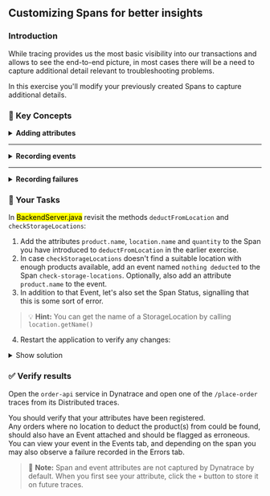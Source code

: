 ## Customizing Spans for better insights

### Introduction

While tracing provides us the most basic visibility into our transactions and allows to see the end-to-end picture, in most cases there will be a need to capture additional detail relevant to troubleshooting problems.

In this exercise you'll modify your previously created Spans to capture additional details.

### 📑 Key Concepts

<details>
  <summary><strong>Adding attributes</strong></summary>

  Spans allow us to store simple custom information relevant to our troubleshooting as Attributes. If you're familiar with Dynatrace Request Attributes, OpenTelemetry's Span attributes are very similar.

  To add an attribute we can use the `setAttribute` function of the Span which takes the name and value of the attribute:

```java
Span span = tracer.spanBuilder("<span-name>").startSpan();
try (Scope scope = span.makeCurrent()) {
    span.setAttribute("<attribute-name>", attributeValue);
    // business logic
} finally {
    span.end();
}
```
</details>

---

<details>
  <summary><strong>Recording events</strong></summary>

  While attributes are great for storing simple single values, events can carry more information and mark a specific meaningful point in time.

  Adding an event is done using `addEvent`, which takes the title of the event and optionally a set of attributes of the event. Here's an example:

```java
Span span = tracer.spanBuilder("<span-name>").startSpan();
try (Scope scope = span.makeCurrent()) {
    // business logic

    // add a simple event without attributes
    span.addEvent("<attribute-title>");
    // add an event with attributes
    span.addEvent("<attribute-title>", Attributes.builder().put("<attribute-name>", productName).build());

    // business logic
} finally {
    span.end();
}  
```
</details>

---

<details>
  <summary><strong>Recording failures</strong></summary>

  Very often our code will be designed to handle failures and either recover or take an alternative path. However, for monitoring purposes, we want to be aware of any internal graceful failures that don't necessarily stop a transaction.

  For this purpose, OpenTelemetry allows setting a status for a Span which can be `Unset`, `Ok`, or `Error`. Similar to recording events, failure details including stack traces can be recorded using the `recordException` method which takes an `Exception`/`Throwable` along with optional attributes.

  You can see this in action in `BackendServer.java` on lines `150-152`:

  ```java
try {
  ...
} catch (Exception e) {
    serverSpan.setAttribute(SemanticAttributes.HTTP_RESPONSE_STATUS_CODE, 500);
    serverSpan.recordException(e);
    serverSpan.setStatus(StatusCode.ERROR);
}
```
</details>

### 📌 Your Tasks

In <mark>BackendServer.java</mark> revisit the methods `deductFromLocation` and `checkStorageLocations`:
1. Add the attributes `product.name`, `location.name` and `quantity` to the Span you have introduced to `deductFromLocation` in the earlier exercise.
2. In case `checkStorageLocations` doesn't find a suitable location with enough products available, add an event named `nothing deducted` to the Span `check-storage-locations`. Optionally, also add an attribute `product.name` to the event.
3. In addition to that Event, let's also set the Span Status, signalling that this is some sort of error.  

> 💡 **Hint:** You can get the name of a StorageLocation by calling `location.getName()`

4. Restart the application to verify any changes:

<details>
  <summary>Show solution</summary>

```java
public static void checkStorageLocations(String productName, int quantity) {
    Span span = tracer.spanBuilder("check-storage-locations").setSpanKind(SpanKind.INTERNAL).startSpan();
    try (Scope scope = span.makeCurrent()) {
        boolean deducted = false;
        for (StorageLocation location : StorageLocation.getAll()) {
            if (location.available(productName, quantity)) {
                deductFromLocation(location, productName, quantity);
                deducted = true;
                break;
            }
        }
        if (!deducted) {
            span.addEvent("nothing deducted", io.opentelemetry.api.common.Attributes.builder().put("product.name", productName).build());
        }
    } finally {
        span.end();
    }
}

public static void deductFromLocation(StorageLocation location, String productName, int quantity) {
    Span span = tracer.spanBuilder("deduct").setSpanKind(SpanKind.INTERNAL).startSpan();
    try (Scope scope = span.makeCurrent()) {
        span.setAttribute("product.name", productName);
        span.setAttribute("location.name", location.getName());
        span.setAttribute("quantity", quantity);
        location.deduct(productName, CREDIT_CARD_LISTEN_PORT);
      } finally {
        span.end();
      }
    }
```

</details>

### ✅ Verify results

Open the `order-api` service in Dynatrace and open one of the `/place-order` traces from its Distributed traces. 

You should verify that your attributes have been registered.<br />
Any orders where no location to deduct the product(s) from could be found, should also have an Event attached and should be flagged as erroneous. You can view your event in the Events tab, and depending on the span you may also observe a failure recorded in the Errors tab.

> 📑 **Note:** Span and event attributes are not captured by Dynatrace by default. When you first see your attribute, click the `+` button to store it on future traces.